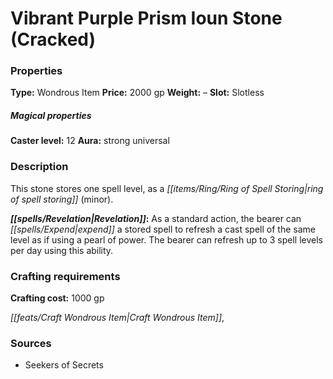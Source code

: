 ﻿---
Title: "Vibrant Purple Prism Ioun Stone (Cracked)"
Type: "Wondrous Item"
Price: "2000 gp"
Weight: "–"
Slot: "Slotless"
Caster level: "12"
Aura: "strong universal"
Description: |
  "This stone stores one spell level, as a _ring of spell storing (minor)_.
  **Revelation:** As a standard action, the bearer can expend a stored spell to refresh a cast spell of the same level as if using a _pearl of power_. The bearer can refresh up to 3 spell levels per day using this ability."
Crafting cost: "1000 gp"
Sources: "['Seekers of Secrets']"
---

# Vibrant Purple Prism Ioun Stone (Cracked)

### Properties

**Type:** Wondrous Item **Price:** 2000 gp **Weight:** – **Slot:** Slotless

##### Magical properties

**Caster level:** 12 **Aura:** strong universal

### Description

This stone stores one spell level, as a _[[items/Ring/Ring of Spell Storing|ring of spell storing]]_ (minor).

**_[[spells/Revelation|Revelation]]_:** As a standard action, the bearer can _[[spells/Expend|expend]]_ a stored spell to refresh a cast spell of the same level as if using a pearl of power. The bearer can refresh up to 3 spell levels per day using this ability.

### Crafting requirements

**Crafting cost:** 1000 gp

_[[feats/Craft Wondrous Item|Craft Wondrous Item]]_,

### Sources

* Seekers of Secrets